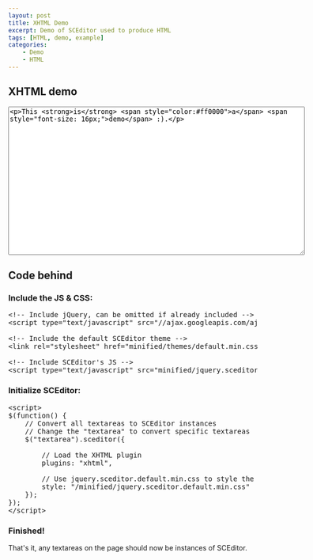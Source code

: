 ```yaml
---
layout: post
title: XHTML Demo
excerpt: Demo of SCEditor used to produce HTML
tags: [HTML, demo, example]
categories:
    - Demo
    - HTML
---
```

## XHTML demo

<link rel="stylesheet" href="/minified/themes/default.min.css" type="text/css" media="all" />
<script type="text/javascript" src="/minified/jquery.sceditor.xhtml.min.js"> </script>
<script>$(function() {
	$('#demo-bbcode').sceditor({
		style: '/minified/jquery.sceditor.default.min.css',
		emoticonsRoot: '/',
		plugins: 'xhtml'
	});
});</script>

<textarea style="width:600px; height:300px" id="demo-bbcode">&lt;p&gt;This &lt;strong&gt;is&lt;/strong&gt; &lt;span style="color:#ff0000">a&lt;/span&gt; &lt;span style="font-size: 16px;"&gt;demo&lt;/span&gt; :).&lt;/p&gt;</textarea>

## Code behind

### Include the JS &amp; CSS:

<pre class="prettyprint linenums">
&lt;!-- Include jQuery, can be omitted if already included --&gt;
&lt;script type="text/javascript" src="//ajax.googleapis.com/ajax/libs/jquery/1.7.2/jquery.min.js"&gt;&lt;/script&gt;

&lt;!-- Include the default SCEditor theme --&gt;
&lt;link rel="stylesheet" href="minified/themes/default.min.css" type="text/css" media="all" /&gt;

&lt;!-- Include SCEditor's JS --&gt;
&lt;script type="text/javascript" src="minified/jquery.sceditor.xhtml.min.js">&lt;/script&gt;</pre>


### Initialize SCEditor:

<pre class="prettyprint linenums">
&lt;script&gt;
$(function() {
	// Convert all textareas to SCEditor instances
	// Change the "textarea" to convert specific textareas
	$("textarea").sceditor({

		// Load the XHTML plugin
		plugins: "xhtml",

		// Use jquery.sceditor.default.min.css to style the content
		style: "/minified/jquery.sceditor.default.min.css"
	});
});
&lt;/script&gt;
</pre>

### Finished!

That's it, any textareas on the page should now be instances of SCEditor.
